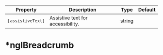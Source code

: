 # <ngl-breadcrumbs>

| Property | Description | Type | Default |
| -------- | ----------- | ---- | ------- |
| `[assistiveText]` | Assistive text for accessibility. | string | |

# *nglBreadcrumb
